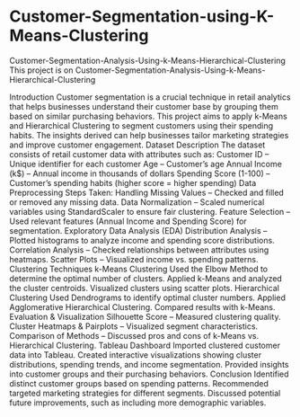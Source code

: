 # Customer-Segmentation-using-K-Means-Clustering
Customer-Segmentation-Analysis-Using-k-Means-Hierarchical-Clustering
This project is on Customer-Segmentation-Analysis-Using-k-Means-Hierarchical-Clustering

Introduction Customer segmentation is a crucial technique in retail analytics that helps businesses understand their customer base by grouping them based on similar purchasing behaviors. This project aims to apply k-Means and Hierarchical Clustering to segment customers using their spending habits. The insights derived can help businesses tailor marketing strategies and improve customer engagement.
Dataset Description The dataset consists of retail customer data with attributes such as: Customer ID – Unique identifier for each customer Age – Customer’s age Annual Income (k$) – Annual income in thousands of dollars Spending Score (1-100) – Customer’s spending habits (higher score = higher spending)
Data Preprocessing Steps Taken: Handling Missing Values – Checked and filled or removed any missing data. Data Normalization – Scaled numerical variables using StandardScaler to ensure fair clustering. Feature Selection – Used relevant features (Annual Income and Spending Score) for segmentation.
Exploratory Data Analysis (EDA) Distribution Analysis – Plotted histograms to analyze income and spending score distributions. Correlation Analysis – Checked relationships between attributes using heatmaps. Scatter Plots – Visualized income vs. spending patterns.
Clustering Techniques k-Means Clustering Used the Elbow Method to determine the optimal number of clusters. Applied k-Means and analyzed the cluster centroids. Visualized clusters using scatter plots. Hierarchical Clustering Used Dendrograms to identify optimal cluster numbers. Applied Agglomerative Hierarchical Clustering. Compared results with k-Means.
Evaluation & Visualization Silhouette Score – Measured clustering quality. Cluster Heatmaps & Pairplots – Visualized segment characteristics. Comparison of Methods – Discussed pros and cons of k-Means vs. Hierarchical Clustering.
Tableau Dashboard Imported clustered customer data into Tableau. Created interactive visualizations showing cluster distributions, spending trends, and income segmentation. Provided insights into customer groups and their purchasing behaviors.
Conclusion Identified distinct customer groups based on spending patterns. Recommended targeted marketing strategies for different segments. Discussed potential future improvements, such as including more demographic variables.
